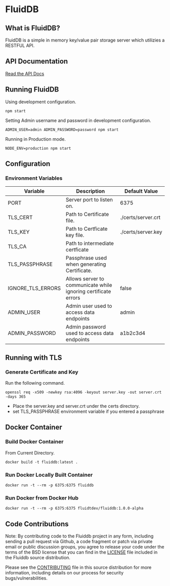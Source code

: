 # FluidDB
## What is FluidDB?
FluidDB is a simple in memory key/value pair storage server which utilizies a RESTFUL API. 

## API Documentation
[Read the API Docs](./docs/API.md)

## Running FluidDB
Using development configuration.
```
npm start
```
  
Setting Admin username and password in development configuration.
```
ADMIN_USER=admin ADMIN_PASSWORD=password npm start
```

Running in Production mode.
```
NODE_ENV=production npm start
```

## Configuration

### Environment Variables
| Variable          | Description                                                    | Default Value      |
|-------------------|----------------------------------------------------------------|--------------------|
| PORT              | Server port to listen on.                                      | 6375               |
| TLS_CERT          | Path to Certificate file.                                      | ./certs/server.crt |
| TLS_KEY           | Path to Certficate key file.                                   | ./certs/server.key |
| TLS_CA            | Path to intermediate certficate                                |                    |
| TLS_PASSPHRASE    | Passphrase used when generating Certificate.                   |                    |
| IGNORE_TLS_ERRORS | Allows server to communicate while ignoring certificate errors | false              |
| ADMIN_USER        | Admin user used to access data endpoints                       | admin              |
| ADMIN_PASSWORD    | Admin password used to access data endpoints                   | a1b2c3d4           |


## Running with TLS
### Generate Certificate and Key
Run the following command.
```
openssl req -x509 -newkey rsa:4096 -keyout server.key -out server.crt -days 365
```
- Place the server.key and server.crt under the certs directory.
- set TLS_PASSPHRASE environment variable if you entered a passphrase

## Docker Container

### Build Docker Container
From Current Directory.
```
docker build -t fluiddb:latest .
```

### Run Docker Locally Built Container
```
docker run -t --rm -p 6375:6375 fluiddb
```

### Run Docker from Docker Hub
```
docker run -t --rm -p 6375:6375 fluidtdev/fluiddb:1.0.0-alpha
```

## Code Contributions
Note: By contributing code to the Fluiddb project in any form, including sending a pull request via Github, a code fragment or patch via private email or public discussion groups, you agree to release your code under the terms of the BSD license that you can find in the [LICENSE](./docs/LICENSE) file included in the Fluiddb source distribution.

Please see the [CONTRIBUTING](./docs/CONTRIBUTING.md) file in this source distribution for more information, including details on our process for security bugs/vulnerabilities.